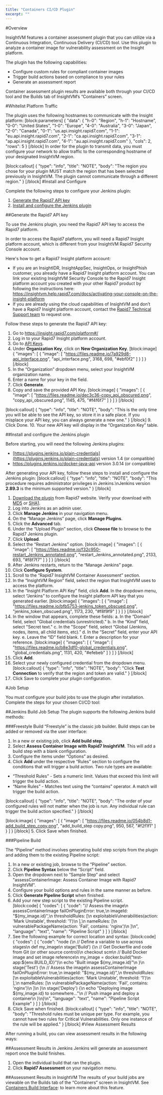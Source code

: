 ```yaml
---
title: "Containers CI/CD Plugin"
excerpt: ""
---
```

#Overview

InsightVM features a container assessment plugin that you can utilize via a Continuous Integration, Continuous Delivery (CI/CD) tool. Use this plugin to analyze a container image for vulnerability assessment on the Insight platform.

The plugin has the following capabilities:
  * Configure custom rules for compliant container images
  * Trigger build actions based on compliance to your rules
  * Generate an assessment report

Container assessment plugin results are available both through your CI/CD tool and the Builds tab of InsightVM’s “Containers” screen.

#Whitelist Platform Traffic

The plugin uses the following hostnames to communicate with the Insight platform:
[block:parameters]
{
  "data": {
    "h-0": "Region",
    "h-1": "Hostname",
    "0-0": "United States",
    "1-0": "Europe",
    "4-0": "Australia",
    "3-0": "Japan",
    "2-0": "Canada",
    "0-1": "us.api.insight.rapid7.com",
    "1-1": "eu.api.insight.rapid7.com",
    "2-1": "ca.api.insight.rapid7.com",
    "3-1": "ap.api.insight.rapid7.com",
    "4-1": "au.api.insight.rapid7.com"
  },
  "cols": 2,
  "rows": 5
}
[/block]
In order for the plugin to transmit data, you must configure your network to allow traffic to the corresponding hostname of your designated InsightVM region.

[block:callout]
{
  "type": "info",
  "title": "NOTE",
  "body": "The region you chose for your plugin MUST match the region that has been selected previously in InsightVM. The plugin cannot communicate through a different region."
}
[/block]
#Install and Configure

Complete the following steps to configure your Jenkins plugin:
1. [Generate the Rapid7 API key](doc:containers-cicd-plugin#section-generate-the-rapid7-api-key)
2. [Install and configure the Jenkins plugin](doc:containers-cicd-plugin#section-install-and-configure-the-jenkins-plugin)

##Generate the Rapid7 API key

To use the Jenkins plugin, you need the Rapid7 API key to access the Rapid7 platform. 

In order to access the Rapid7 platform, you will need a Rapid7 Insight platform account, which is different from your InsightVM Rapid7 Security Console account. 

Here's how to get a Rapid7 Insight platform account: 
*  If you are an InsightIDR, InsightAppSec, InsightOps, or InsightPhish customer, you already have a Rapid7 Insight platform account. You can link your existing InsightVM Security Console to the Rapid7 Insight platform account you created with your other Rapid7 product by following the instructions here:
https://insightvm.help.rapid7.com/docs/activating-your-console-on-the-insight-platform
*  If you are already using the cloud capabilities of InsightVM and don’t have a Rapid7 Insight platform account, contact the [Rapid7 Technical Support team](https://rapid7support.force.com/customers/login) to request one. 

Follow these steps to generate the Rapid7 API key: 

1. Go to [https://insight.rapid7.com/platform#/ ](https://insight.rapid7.com/platform#/ )
2. Log in to your Rapid7 Insight platform account.  
3. Go to [API Keys](https://insight.rapid7.com/platform#/apiKeyManagement). 
4. Under **Organization Key**, click on **New Organization Key**. 
[block:image]
{
  "images": [
    {
      "image": [
        "https://files.readme.io/7a929d8-api_interface.png",
        "api_interface.png",
        3168,
        698,
        "#ebf0f2"
      ]
    }
  ]
}
[/block]
5. In the “Organization” dropdown menu, select your InsightVM organization name.
6. Enter a name for your key in the field. 
7. Click **Generate**. 
8. Copy and save the provided API Key.
[block:image]
{
  "images": [
    {
      "image": [
        "https://files.readme.io/dec3c36-copy_api_obscured.png",
        "copy_api_obscured.png",
        1145,
        475,
        "#f4f6f7"
      ]
    }
  ]
}
[/block]

[block:callout]
{
  "type": "info",
  "title": "NOTE",
  "body": "This is the only time you will be able to see the API key, so store it in a safe place. If you misplace your API key, you can always generate a new one."
}
[/block]
9. Click Done. 
10. Your new API key will display in the “Organization Key” table. 

##Install and configure the Jenkins plugin 

Before starting, you will need the following Jenkins plugins: 

  * [https://plugins.jenkins.io/plain-credentials](https://plugins.jenkins.io/plain-credentials) version 1.4 (or compatible)
  * https://plugins.jenkins.io/docker-java-api version 3.0.14 (or compatible)

After generating your API key, follow these steps to install and configure the Jenkins plugin:
[block:callout]
{
  "type": "info",
  "title": "NOTE",
  "body": "This procedure requires administrator privileges in Jenkins.\nJenkins version **2.89.3** is the minimum supported version."
}
[/block]
1. [Download the plugin](http://download2.rapid7.com/download/InsightVM/rapid7-insightvm-container-assessment-1.0.2.hpi) from Rapid7 website. Verify your download with [MD5](http://download2.rapid7.com/download/InsightVM/rapid7-insightvm-container-assessment-1.0.2.hpi.md5) or [SHA1](http://download2.rapid7.com/download/InsightVM/rapid7-insightvm-container-assessment-1.0.2.hpi.sha1).
2. Log into Jenkins as an admin user.
3. Click **Manage Jenkins** in your navigation menu.
4. On the “Manage Jenkins” page, click **Manage Plugins**.
5. Click the **Advanced** tab.
6. Under the “Upload Plugin” section, click **Choose file** to browse to the Rapid7 Jenkins plugin. 
7. Click **Upload**. 
8. Select the “Restart Jenkins” option. 
[block:image]
{
  "images": [
    {
      "image": [
        "https://files.readme.io/f32c950-restart_Jenkins_annotated.png",
        "restart_Jenkins_annotated.png",
        2133,
        693,
        "#f8f7f7"
      ]
    }
  ]
}
[/block]
9. After Jenkins restarts, return to the “Manage Jenkins” page.
10. Click **Configure System**.
11. Scroll to the “Rapid7 InsightVM Container Assessment” section.
12. In the “InsightVM Region” field, select the region that InsightVM uses to access the platform.
13. In the “Insight Platform API Key” field, click **Add**. In the dropdown menu, select “Jenkins” to configure the Insight platform API key that you generated earlier. 
[block:image]
{
  "images": [
    {
      "image": [
        "https://files.readme.io/bfb5753-jenkins_token_obscued.png",
        "jenkins_token_obscued.png",
        1173,
        230,
        "#f8f9f9"
      ]
    }
  ]
}
[/block]
14. In the window that appears, complete these fields:
  a. In the “Domain” field, select "Global credentials (unrestricted)."
  b. In the “Kind” field, select "Secret text."
  c. In the "Scope" field, select “Global (Jenkins, nodes, items, all child items, etc).” 
  d. In the “Secret” field, enter your API key.
  e. Leave the “ID” field blank.
  f. Enter a description for your reference.
[block:image]
{
  "images": [
    {
      "image": [
        "https://files.readme.io/b8e3df0-global_credentials.png",
        "global_credentials.png",
        1131,
        420,
        "#efebeb"
      ]
    }
  ]
}
[/block]
15. Click **Add**.
16. Select your newly configured credential from the dropdown menu.
[block:callout]
{
  "type": "info",
  "title": "NOTE",
  "body": "Click **Test Connection** to verify that the region and token are valid."
}
[/block]
17. Click Save to complete your plugin configuration.

#Job Setup

You must configure your build jobs to use the plugin after installation. Complete the steps for your chosen CI/CD tool:

##Jenkins Build Job Setup
The plugin supports the following Jenkins build methods:

###Freestyle Build
“Freestyle” is the classic job builder. Build steps can be added or removed via the user interface:

1. In a new or existing job, click **Add build step**.
2. Select **Assess Container Image with Rapid7 InsightVM**. This will add a build step with a blank configuration.
3. Configure the items under “Options” as desired.
4. Click **Add** under the respective “Rules” section to configure the conditions that will trigger a build action. Two rule types are available:
  * “Threshold Rules” - Sets a numeric limit. Values that exceed this limit will trigger the build action.
  * “Name Rules” - Matches text using the “contains” operator. A match will trigger the build action.

[block:callout]
{
  "type": "info",
  "title": "NOTE",
  "body": "The order of your configured rules will not matter when the job is run. Any individual rule can trigger the build action specified."
}
[/block]

[block:image]
{
  "images": [
    {
      "image": [
        "https://files.readme.io/054b8d1-add_build_step_copy.png",
        "add_build_step copy.png",
        950,
        567,
        "#f2f1f1"
      ]
    }
  ]
}
[/block]
5. Click Save when finished.

###Pipeline Build

The “Pipeline” method involves generating build step scripts from the plugin and adding them to the existing Pipeline script:

1. In a new or existing job, browse to the “Pipeline” section.
2. Click **Pipeline Syntax** below the “Script” field.
3. Open the dropdown next to “Sample Step” and select "assessContainerImage: Assess Container Image with Rapid7 InsightVM". 
4. Configure your build options and rules in the same manner as before.
5. Click **Generate Pipeline Script** when finished.
6. Add your new step script to the existing Pipeline script.  
[block:code]
{
  "codes": [
    {
      "code": "// Assess the image\n       assessContainerImage failOnPluginError: true,\n           imageId: \"${my_image.id}\",\n           thresholdRules: [\n              exploitableVulnerabilities(action: 'Mark Unstable', threshold: '1')\n            ],\n            nameRules: [\n              vulnerablePackageName(action: 'Fail', contains: 'nginx')\n           ]\n",
      "language": "text",
      "name": "Pipeline Script"
    }
  ]
}
[/block]
7. See the following example for correct location and syntax:
[block:code]
{
  "codes": [
    {
      "code": "node {\n   // Define a variable to use across stages\n   def my_image\n   stage('Build') {\n       // Get Dockerfile and code from Git (or other source control)\n       checkout scm\n       // Build Docker image and set image reference\n       my_image = docker.build(\"test-app:${env.BUILD_ID}\")\n       echo \"Built image ${my_image.id}\"\n   }\n   stage('Test') {\n       // Assess the image\n       assessContainerImage failOnPluginError: true,\n           imageId: \"${my_image.id}\",\n           thresholdRules: [\n              exploitableVulnerabilities(action: 'Mark Unstable', threshold: '1')\n            ],\n            nameRules: [\n              vulnerablePackageName(action: 'Fail', contains: 'nginx')\n           ]\n   }\n   stage('Deploy') {\n       echo \"Deploying image ${my_image.id} to somewhere...\"\n       // Push image and deploy a container\n   }\n}\n",
      "language": "text",
      "name": "Pipeline Script Example"
    }
  ]
}
[/block]
8. Click Save when finished.
[block:callout]
{
  "type": "info",
  "title": "NOTE",
  "body": "Threshold rules must be unique per type. For example, you cannot have two rules for Critical Vulnerabilities. Only one instance of the rule will be applied."
}
[/block]
#View Assessment Results

After running a build, you can view assessment results in the following ways:

##Assessment Results in Jenkins
Jenkins will generate an assessment report once the build finishes.

1. Open the individual build that ran the plugin.
2. Click **Rapid7 Assessment** on your navigation menu.

##Assessment Results in InsightVM
The results of your build jobs are viewable on the Builds tab of the “Containers” screen in InsightVM. See [Containers Build Interface](doc:containers-build-interface): to learn more about this feature.